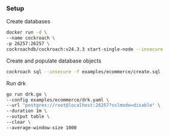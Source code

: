 ### Setup

Create databases

```sh
docker run -d \
--name cockroach \
-p 26257:26257 \
cockroachdb/cockroach:v24.3.3 start-single-node --insecure
```

Create and populate database objects

```sh
cockroach sql --insecure -f examples/ecommerce/create.sql
```

Run drk

```sh
go run drk.go \
--config examples/ecommerce/drk.yaml \
--url "postgres://root@localhost:26257?sslmode=disable" \
--duration 1m \
--output table \
--clear \
--average-window-size 1000
```